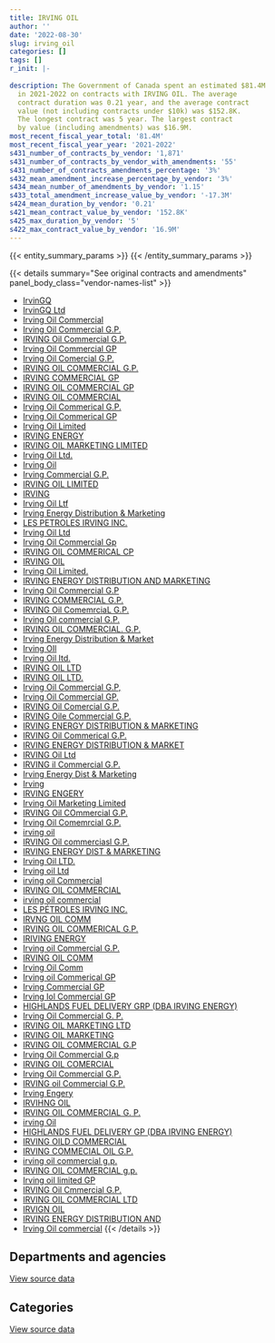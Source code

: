 ```yaml
---
title: IRVING OIL
author: ''
date: '2022-08-30'
slug: irving_oil
categories: []
tags: []
r_init: |-
  
description: The Government of Canada spent an estimated $81.4M
  in 2021-2022 on contracts with IRVING OIL. The average
  contract duration was 0.21 year, and the average contract
  value (not including contracts under $10k) was $152.8K.
  The longest contract was 5 year. The largest contract
  by value (including amendments) was $16.9M.
most_recent_fiscal_year_total: '81.4M'
most_recent_fiscal_year_year: '2021-2022'
s431_number_of_contracts_by_vendor: '1,871'
s431_number_of_contracts_by_vendor_with_amendments: '55'
s431_number_of_contracts_amendments_percentage: '3%'
s432_mean_amendment_increase_percentage_by_vendor: '3%'
s434_mean_number_of_amendments_by_vendor: '1.15'
s433_total_amendment_increase_value_by_vendor: '-17.3M'
s424_mean_duration_by_vendor: '0.21'
s421_mean_contract_value_by_vendor: '152.8K'
s425_max_duration_by_vendor: '5'
s422_max_contract_value_by_vendor: '16.9M'
---
```


<script src="/rmarkdown-libs/htmlwidgets/htmlwidgets.js"></script>
<link href="/rmarkdown-libs/datatables-css/datatables-crosstalk.css" rel="stylesheet" />
<script src="/rmarkdown-libs/datatables-binding/datatables.js"></script>
<script src="/rmarkdown-libs/jquery/jquery-3.6.0.min.js"></script>
<link href="/rmarkdown-libs/dt-core-bootstrap/css/dataTables.bootstrap.min.css" rel="stylesheet" />
<link href="/rmarkdown-libs/dt-core-bootstrap/css/dataTables.bootstrap.extra.css" rel="stylesheet" />
<script src="/rmarkdown-libs/dt-core-bootstrap/js/jquery.dataTables.min.js"></script>
<script src="/rmarkdown-libs/dt-core-bootstrap/js/dataTables.bootstrap.min.js"></script>
<link href="/rmarkdown-libs/crosstalk/css/crosstalk.min.css" rel="stylesheet" />
<script src="/rmarkdown-libs/crosstalk/js/crosstalk.min.js"></script>
<script src="/rmarkdown-libs/htmlwidgets/htmlwidgets.js"></script>
<link href="/rmarkdown-libs/datatables-css/datatables-crosstalk.css" rel="stylesheet" />
<script src="/rmarkdown-libs/datatables-binding/datatables.js"></script>
<script src="/rmarkdown-libs/jquery/jquery-3.6.0.min.js"></script>
<link href="/rmarkdown-libs/dt-core-bootstrap/css/dataTables.bootstrap.min.css" rel="stylesheet" />
<link href="/rmarkdown-libs/dt-core-bootstrap/css/dataTables.bootstrap.extra.css" rel="stylesheet" />
<script src="/rmarkdown-libs/dt-core-bootstrap/js/jquery.dataTables.min.js"></script>
<script src="/rmarkdown-libs/dt-core-bootstrap/js/dataTables.bootstrap.min.js"></script>
<link href="/rmarkdown-libs/crosstalk/css/crosstalk.min.css" rel="stylesheet" />
<script src="/rmarkdown-libs/crosstalk/js/crosstalk.min.js"></script>

{{< entity_summary_params >}}
{{< /entity_summary_params >}}

{{< details summary="See original contracts and amendments" panel_body_class="vendor-names-list" >}}
- [IrvinGQ](https://search.open.canada.ca/en/ct/?sort=contract_value_f%20desc&page=1&search_text=%22IrvinGQ%22)
- [IrvinGQ Ltd](https://search.open.canada.ca/en/ct/?sort=contract_value_f%20desc&page=1&search_text=%22IrvinGQ%20Ltd%22)
- [Irving Oil Commercial](https://search.open.canada.ca/en/ct/?sort=contract_value_f%20desc&page=1&search_text=%22Irving%20Oil%20Commercial%22)
- [Irving Oil Commercial G.P.](https://search.open.canada.ca/en/ct/?sort=contract_value_f%20desc&page=1&search_text=%22Irving%20Oil%20Commercial%20G.P.%22)
- [IRVING Oil Commercial G.P.](https://search.open.canada.ca/en/ct/?sort=contract_value_f%20desc&page=1&search_text=%22IRVING%20Oil%20Commercial%20G.P.%22)
- [Irving Oil Commercial GP](https://search.open.canada.ca/en/ct/?sort=contract_value_f%20desc&page=1&search_text=%22Irving%20Oil%20Commercial%20GP%22)
- [Irving Oil Comercial G.P.](https://search.open.canada.ca/en/ct/?sort=contract_value_f%20desc&page=1&search_text=%22Irving%20Oil%20Comercial%20G.P.%22)
- [IRVING OIL COMMERCIAL G.P.](https://search.open.canada.ca/en/ct/?sort=contract_value_f%20desc&page=1&search_text=%22IRVING%20OIL%20COMMERCIAL%20G.P.%22)
- [IRVING COMMERCIAL GP](https://search.open.canada.ca/en/ct/?sort=contract_value_f%20desc&page=1&search_text=%22IRVING%20COMMERCIAL%20GP%22)
- [IRVING OIL COMMERCIAL GP](https://search.open.canada.ca/en/ct/?sort=contract_value_f%20desc&page=1&search_text=%22IRVING%20OIL%20COMMERCIAL%20GP%22)
- [IRVING OIL COMMERCIAL](https://search.open.canada.ca/en/ct/?sort=contract_value_f%20desc&page=1&search_text=%22IRVING%20OIL%20COMMERCIAL%22)
- [Irving Oil Commerical G.P.](https://search.open.canada.ca/en/ct/?sort=contract_value_f%20desc&page=1&search_text=%22Irving%20Oil%20Commerical%20G.P.%22)
- [Irving Oil Commerical GP](https://search.open.canada.ca/en/ct/?sort=contract_value_f%20desc&page=1&search_text=%22Irving%20Oil%20Commerical%20GP%22)
- [Irving Oil Limited](https://search.open.canada.ca/en/ct/?sort=contract_value_f%20desc&page=1&search_text=%22Irving%20Oil%20Limited%22)
- [IRVING ENERGY](https://search.open.canada.ca/en/ct/?sort=contract_value_f%20desc&page=1&search_text=%22IRVING%20ENERGY%22)
- [IRVING OIL MARKETING LIMITED](https://search.open.canada.ca/en/ct/?sort=contract_value_f%20desc&page=1&search_text=%22IRVING%20OIL%20MARKETING%20LIMITED%22)
- [Irving Oil Ltd.](https://search.open.canada.ca/en/ct/?sort=contract_value_f%20desc&page=1&search_text=%22Irving%20Oil%20Ltd.%22)
- [Irving Oil](https://search.open.canada.ca/en/ct/?sort=contract_value_f%20desc&page=1&search_text=%22Irving%20Oil%22)
- [Irving Commercial G.P.](https://search.open.canada.ca/en/ct/?sort=contract_value_f%20desc&page=1&search_text=%22Irving%20Commercial%20G.P.%22)
- [IRVING OIL LIMITED](https://search.open.canada.ca/en/ct/?sort=contract_value_f%20desc&page=1&search_text=%22IRVING%20OIL%20LIMITED%22)
- [IRVING](https://search.open.canada.ca/en/ct/?sort=contract_value_f%20desc&page=1&search_text=%22IRVING%22)
- [Irving Oil Ltf](https://search.open.canada.ca/en/ct/?sort=contract_value_f%20desc&page=1&search_text=%22Irving%20Oil%20Ltf%22)
- [Irving Energy Distribution & Marketing](https://search.open.canada.ca/en/ct/?sort=contract_value_f%20desc&page=1&search_text=%22Irving%20Energy%20Distribution%20%26%20Marketing%22)
- [LES PETROLES IRVING INC.](https://search.open.canada.ca/en/ct/?sort=contract_value_f%20desc&page=1&search_text=%22LES%20PETROLES%20IRVING%20INC.%22)
- [Irving Oil Ltd](https://search.open.canada.ca/en/ct/?sort=contract_value_f%20desc&page=1&search_text=%22Irving%20Oil%20Ltd%22)
- [Irving Oil Commercial Gp](https://search.open.canada.ca/en/ct/?sort=contract_value_f%20desc&page=1&search_text=%22Irving%20Oil%20Commercial%20Gp%22)
- [IRVING OIL COMMERICAL CP](https://search.open.canada.ca/en/ct/?sort=contract_value_f%20desc&page=1&search_text=%22IRVING%20OIL%20COMMERICAL%20CP%22)
- [IRVING OIL](https://search.open.canada.ca/en/ct/?sort=contract_value_f%20desc&page=1&search_text=%22IRVING%20OIL%22)
- [Irving Oil Limited.](https://search.open.canada.ca/en/ct/?sort=contract_value_f%20desc&page=1&search_text=%22Irving%20Oil%20Limited.%22)
- [IRVING ENERGY DISTRIBUTION AND MARKETING](https://search.open.canada.ca/en/ct/?sort=contract_value_f%20desc&page=1&search_text=%22IRVING%20ENERGY%20DISTRIBUTION%20AND%20MARKETING%22)
- [Irving Oil Commercial G.P](https://search.open.canada.ca/en/ct/?sort=contract_value_f%20desc&page=1&search_text=%22Irving%20Oil%20Commercial%20G.P%22)
- [IRVING COMMERCIAL G.P.](https://search.open.canada.ca/en/ct/?sort=contract_value_f%20desc&page=1&search_text=%22IRVING%20COMMERCIAL%20G.P.%22)
- [IRVING Oil ComemrciaL G.P.](https://search.open.canada.ca/en/ct/?sort=contract_value_f%20desc&page=1&search_text=%22IRVING%20Oil%20ComemrciaL%20G.P.%22)
- [Irving Oil commercial G.P.](https://search.open.canada.ca/en/ct/?sort=contract_value_f%20desc&page=1&search_text=%22Irving%20Oil%20commercial%20G.P.%22)
- [IRVING OIL COMMERCIAL. G.P.](https://search.open.canada.ca/en/ct/?sort=contract_value_f%20desc&page=1&search_text=%22IRVING%20OIL%20COMMERCIAL.%20G.P.%22)
- [Irving Energy Distribution & Market](https://search.open.canada.ca/en/ct/?sort=contract_value_f%20desc&page=1&search_text=%22Irving%20Energy%20Distribution%20%26%20Market%22)
- [Irving OIl](https://search.open.canada.ca/en/ct/?sort=contract_value_f%20desc&page=1&search_text=%22Irving%20OIl%22)
- [Irving Oil Itd.](https://search.open.canada.ca/en/ct/?sort=contract_value_f%20desc&page=1&search_text=%22Irving%20Oil%20Itd.%22)
- [IRVING OIL LTD](https://search.open.canada.ca/en/ct/?sort=contract_value_f%20desc&page=1&search_text=%22IRVING%20OIL%20LTD%22)
- [IRVING OIL LTD.](https://search.open.canada.ca/en/ct/?sort=contract_value_f%20desc&page=1&search_text=%22IRVING%20OIL%20LTD.%22)
- [Irving Oil Commercial G.P,](https://search.open.canada.ca/en/ct/?sort=contract_value_f%20desc&page=1&search_text=%22Irving%20Oil%20Commercial%20G.P%2c%22)
- [Irving Oil Commercial GP.](https://search.open.canada.ca/en/ct/?sort=contract_value_f%20desc&page=1&search_text=%22Irving%20Oil%20Commercial%20GP.%22)
- [IRVING Oil Comercial G.P.](https://search.open.canada.ca/en/ct/?sort=contract_value_f%20desc&page=1&search_text=%22IRVING%20Oil%20Comercial%20G.P.%22)
- [IRVING Oile Commercial G.P.](https://search.open.canada.ca/en/ct/?sort=contract_value_f%20desc&page=1&search_text=%22IRVING%20Oile%20Commercial%20G.P.%22)
- [IRVING ENERGY DISTRIBUTION & MARKETING](https://search.open.canada.ca/en/ct/?sort=contract_value_f%20desc&page=1&search_text=%22IRVING%20ENERGY%20DISTRIBUTION%20%26%20MARKETING%22)
- [IRVING Oil Commerical G.P.](https://search.open.canada.ca/en/ct/?sort=contract_value_f%20desc&page=1&search_text=%22IRVING%20Oil%20Commerical%20G.P.%22)
- [IRVING ENERGY DISTRIBUTION & MARKET](https://search.open.canada.ca/en/ct/?sort=contract_value_f%20desc&page=1&search_text=%22IRVING%20ENERGY%20DISTRIBUTION%20%26%20MARKET%22)
- [IRVING Oil Ltd](https://search.open.canada.ca/en/ct/?sort=contract_value_f%20desc&page=1&search_text=%22IRVING%20Oil%20Ltd%22)
- [IRVING il Commercial G.P.](https://search.open.canada.ca/en/ct/?sort=contract_value_f%20desc&page=1&search_text=%22IRVING%20il%20Commercial%20G.P.%22)
- [Irving Energy Dist & Marketing](https://search.open.canada.ca/en/ct/?sort=contract_value_f%20desc&page=1&search_text=%22Irving%20Energy%20Dist%20%26%20Marketing%22)
- [Irving](https://search.open.canada.ca/en/ct/?sort=contract_value_f%20desc&page=1&search_text=%22Irving%22)
- [IRVING ENGERY](https://search.open.canada.ca/en/ct/?sort=contract_value_f%20desc&page=1&search_text=%22IRVING%20ENGERY%22)
- [Irving Oil Marketing Limited](https://search.open.canada.ca/en/ct/?sort=contract_value_f%20desc&page=1&search_text=%22Irving%20Oil%20Marketing%20Limited%22)
- [IRVING Oil COmmercial G.P.](https://search.open.canada.ca/en/ct/?sort=contract_value_f%20desc&page=1&search_text=%22IRVING%20Oil%20COmmercial%20G.P.%22)
- [Irving Oil Comemrcial G.P.](https://search.open.canada.ca/en/ct/?sort=contract_value_f%20desc&page=1&search_text=%22Irving%20Oil%20Comemrcial%20G.P.%22)
- [irving oil](https://search.open.canada.ca/en/ct/?sort=contract_value_f%20desc&page=1&search_text=%22irving%20oil%22)
- [IRVING Oil commerciasl G.P.](https://search.open.canada.ca/en/ct/?sort=contract_value_f%20desc&page=1&search_text=%22IRVING%20Oil%20commerciasl%20G.P.%22)
- [IRVING ENERGY DIST & MARKETING](https://search.open.canada.ca/en/ct/?sort=contract_value_f%20desc&page=1&search_text=%22IRVING%20ENERGY%20DIST%20%26%20MARKETING%22)
- [Irving Oil LTD.](https://search.open.canada.ca/en/ct/?sort=contract_value_f%20desc&page=1&search_text=%22Irving%20Oil%20LTD.%22)
- [Irving oil Ltd](https://search.open.canada.ca/en/ct/?sort=contract_value_f%20desc&page=1&search_text=%22Irving%20oil%20Ltd%22)
- [irving oil Commercial](https://search.open.canada.ca/en/ct/?sort=contract_value_f%20desc&page=1&search_text=%22irving%20oil%20Commercial%22)
- [IRVING OIL COMMERCIAL](https://search.open.canada.ca/en/ct/?sort=contract_value_f%20desc&page=1&search_text=%22IRVING%20OIL%20%20COMMERCIAL%22)
- [irving oil commercial](https://search.open.canada.ca/en/ct/?sort=contract_value_f%20desc&page=1&search_text=%22irving%20oil%20commercial%22)
- [LES PÉTROLES IRVING INC.](https://search.open.canada.ca/en/ct/?sort=contract_value_f%20desc&page=1&search_text=%22LES%20P%c3%89TROLES%20IRVING%20INC.%22)
- [IRVNG OIL COMM](https://search.open.canada.ca/en/ct/?sort=contract_value_f%20desc&page=1&search_text=%22IRVNG%20OIL%20COMM%22)
- [IRVING OIL COMMERICAL G.P.](https://search.open.canada.ca/en/ct/?sort=contract_value_f%20desc&page=1&search_text=%22IRVING%20OIL%20COMMERICAL%20G.P.%22)
- [IRIVING ENERGY](https://search.open.canada.ca/en/ct/?sort=contract_value_f%20desc&page=1&search_text=%22IRIVING%20ENERGY%22)
- [Irving oil Commercial G.P.](https://search.open.canada.ca/en/ct/?sort=contract_value_f%20desc&page=1&search_text=%22Irving%20oil%20Commercial%20G.P.%22)
- [IRVING OIL COMM](https://search.open.canada.ca/en/ct/?sort=contract_value_f%20desc&page=1&search_text=%22IRVING%20OIL%20COMM%22)
- [Irving Oil Comm](https://search.open.canada.ca/en/ct/?sort=contract_value_f%20desc&page=1&search_text=%22Irving%20Oil%20Comm%22)
- [Irving oil Commerical GP](https://search.open.canada.ca/en/ct/?sort=contract_value_f%20desc&page=1&search_text=%22Irving%20oil%20Commerical%20GP%22)
- [Irving Commercial GP](https://search.open.canada.ca/en/ct/?sort=contract_value_f%20desc&page=1&search_text=%22Irving%20Commercial%20GP%22)
- [Irving Iol Commercial GP](https://search.open.canada.ca/en/ct/?sort=contract_value_f%20desc&page=1&search_text=%22Irving%20Iol%20Commercial%20GP%22)
- [HIGHLANDS FUEL DELIVERY GRP (DBA IRVING ENERGY)](https://search.open.canada.ca/en/ct/?sort=contract_value_f%20desc&page=1&search_text=%22HIGHLANDS%20FUEL%20DELIVERY%20GRP%20%28DBA%20IRVING%20ENERGY%29%22)
- [Irving Oil Commercial G. P.](https://search.open.canada.ca/en/ct/?sort=contract_value_f%20desc&page=1&search_text=%22Irving%20Oil%20Commercial%20G.%20P.%22)
- [IRVING OIL MARKETING LTD](https://search.open.canada.ca/en/ct/?sort=contract_value_f%20desc&page=1&search_text=%22IRVING%20OIL%20MARKETING%20LTD%22)
- [IRVING OIL MARKETING](https://search.open.canada.ca/en/ct/?sort=contract_value_f%20desc&page=1&search_text=%22IRVING%20OIL%20MARKETING%22)
- [IRVING OIL COMMERCIAL G.P](https://search.open.canada.ca/en/ct/?sort=contract_value_f%20desc&page=1&search_text=%22IRVING%20OIL%20COMMERCIAL%20G.P%22)
- [Irving Oil Commercial G.p](https://search.open.canada.ca/en/ct/?sort=contract_value_f%20desc&page=1&search_text=%22Irving%20Oil%20Commercial%20G.p%22)
- [IRVING OIL COMERCIAL](https://search.open.canada.ca/en/ct/?sort=contract_value_f%20desc&page=1&search_text=%22IRVING%20OIL%20COMERCIAL%22)
- [Irving Oil Commercial G.P.](https://search.open.canada.ca/en/ct/?sort=contract_value_f%20desc&page=1&search_text=%22Irving%20%20Oil%20Commercial%20G.P.%22)
- [IRVING oil Commercial G.P.](https://search.open.canada.ca/en/ct/?sort=contract_value_f%20desc&page=1&search_text=%22IRVING%20oil%20Commercial%20G.P.%22)
- [Irving Engery](https://search.open.canada.ca/en/ct/?sort=contract_value_f%20desc&page=1&search_text=%22Irving%20Engery%22)
- [IRVIHNG OIL](https://search.open.canada.ca/en/ct/?sort=contract_value_f%20desc&page=1&search_text=%22IRVIHNG%20OIL%22)
- [IRVING OIL COMMERCIAL G. P.](https://search.open.canada.ca/en/ct/?sort=contract_value_f%20desc&page=1&search_text=%22IRVING%20OIL%20COMMERCIAL%20G.%20P.%22)
- [irving Oil](https://search.open.canada.ca/en/ct/?sort=contract_value_f%20desc&page=1&search_text=%22irving%20Oil%22)
- [HIGHLANDS FUEL DELIVERY GP (DBA IRVING ENERGY)](https://search.open.canada.ca/en/ct/?sort=contract_value_f%20desc&page=1&search_text=%22HIGHLANDS%20FUEL%20DELIVERY%20GP%20%28DBA%20IRVING%20ENERGY%29%22)
- [IRVING OILD COMMERCIAL](https://search.open.canada.ca/en/ct/?sort=contract_value_f%20desc&page=1&search_text=%22IRVING%20OILD%20COMMERCIAL%22)
- [IRVING COMMECIAL OIL G.P.](https://search.open.canada.ca/en/ct/?sort=contract_value_f%20desc&page=1&search_text=%22IRVING%20COMMECIAL%20OIL%20G.P.%22)
- [irving oil commercial g.p.](https://search.open.canada.ca/en/ct/?sort=contract_value_f%20desc&page=1&search_text=%22irving%20oil%20commercial%20g.p.%22)
- [IRVING OIL COMMERCIAL g.p.](https://search.open.canada.ca/en/ct/?sort=contract_value_f%20desc&page=1&search_text=%22IRVING%20OIL%20COMMERCIAL%20g.p.%22)
- [Irving oil limited GP](https://search.open.canada.ca/en/ct/?sort=contract_value_f%20desc&page=1&search_text=%22Irving%20oil%20limited%20GP%22)
- [IRVING Oil Cmmercial G.P.](https://search.open.canada.ca/en/ct/?sort=contract_value_f%20desc&page=1&search_text=%22IRVING%20Oil%20Cmmercial%20G.P.%22)
- [IRVING OIL COMMERCIAL LTD](https://search.open.canada.ca/en/ct/?sort=contract_value_f%20desc&page=1&search_text=%22IRVING%20OIL%20COMMERCIAL%20LTD%22)
- [IRVIGN OIL](https://search.open.canada.ca/en/ct/?sort=contract_value_f%20desc&page=1&search_text=%22IRVIGN%20OIL%22)
- [IRVING ENERGY DISTRIBUTION AND](https://search.open.canada.ca/en/ct/?sort=contract_value_f%20desc&page=1&search_text=%22IRVING%20ENERGY%20DISTRIBUTION%20AND%22)
- [Irving Oil commercial](https://search.open.canada.ca/en/ct/?sort=contract_value_f%20desc&page=1&search_text=%22Irving%20Oil%20commercial%22)
{{< /details >}}

## Departments and agencies

<div id="htmlwidget-1" style="width:100%;height:auto;" class="datatables html-widget"></div>
<script type="application/json" data-for="htmlwidget-1">{"x":{"style":"bootstrap","filter":"none","vertical":false,"data":[["<a href=\"/departments/aafc-aac/\">Agriculture and Agri-Food Canada<\/a>","<a href=\"/departments/csc-scc/\">Correctional Service of Canada<\/a>","<a href=\"/departments/dfo-mpo/\">Fisheries and Oceans Canada<\/a>","<a href=\"/departments/dnd-mdn/\">National Defence<\/a>","<a href=\"/departments/pc/\">Parks Canada<\/a>","<a href=\"/departments/tc/\">Transport Canada<\/a>"],[null,1080499.98,26397697.25,26742862.57,null,369450],[410525.56,1335010.23,28861467.13,34327428.07,143096.44,418950],[412814.04,833762.73,22086271.97,29971469.22,581761.07,null],[593630.1,1413490.88,39542393.81,39103779.76,450115.39,313534.36]],"container":"<table class=\"table table-striped table-hover row-border order-column display\">\n  <thead>\n    <tr>\n      <th>Department<\/th>\n      <th>2018-2019<\/th>\n      <th>2019-2020<\/th>\n      <th>2020-2021<\/th>\n      <th>2021-2022<\/th>\n    <\/tr>\n  <\/thead>\n<\/table>","options":{"order":[[4,"desc"]],"pageLength":10,"autoWidth":true,"columnDefs":[{"targets":1,"render":"function(data, type, row, meta) {\n    return type !== 'display' ? data : DTWidget.formatCurrency(data, \"$\", 2, 3, \",\", \".\", true, null);\n  }"},{"targets":2,"render":"function(data, type, row, meta) {\n    return type !== 'display' ? data : DTWidget.formatCurrency(data, \"$\", 2, 3, \",\", \".\", true, null);\n  }"},{"targets":3,"render":"function(data, type, row, meta) {\n    return type !== 'display' ? data : DTWidget.formatCurrency(data, \"$\", 2, 3, \",\", \".\", true, null);\n  }"},{"targets":4,"render":"function(data, type, row, meta) {\n    return type !== 'display' ? data : DTWidget.formatCurrency(data, \"$\", 2, 3, \",\", \".\", true, null);\n  }"},{"width":"16%","targets":[1,2,3,4]},{"className":"dt-right","targets":[1,2,3,4]}],"orderClasses":false}},"evals":["options.columnDefs.0.render","options.columnDefs.1.render","options.columnDefs.2.render","options.columnDefs.3.render"],"jsHooks":[]}</script>
<p class="text-right">
<a href="https://github.com/GoC-Spending/contracts-data/tree/main/data/out/vendors/irving_oil/summary_by_fiscal_year_by_department.csv" class="source-data-link btn btn-link">View source data</a>
</p>

## Categories

<div id="htmlwidget-2" style="width:100%;height:auto;" class="datatables html-widget"></div>
<script type="application/json" data-for="htmlwidget-2">{"x":{"style":"bootstrap","filter":"none","vertical":false,"data":[["<a href=\"/categories/facilities_and_construction/\">Facilities and construction<\/a>","<a href=\"/categories/defence/\">Defence<\/a>","<a href=\"/categories/transportation_and_logistics/\">Transportation and logistics<\/a>","<a href=\"/categories/industrial_products_and_services/\">Industrial products and services<\/a>"],[null,26742862.57,27847647.23,null],[null,34179360.87,31169049.36,148067.2],[null,28230264.65,23914609.81,1741204.57],[120750,35730628.07,42192414.54,3373151.7]],"container":"<table class=\"table table-striped table-hover row-border order-column display\">\n  <thead>\n    <tr>\n      <th>Category<\/th>\n      <th>2018-2019<\/th>\n      <th>2019-2020<\/th>\n      <th>2020-2021<\/th>\n      <th>2021-2022<\/th>\n    <\/tr>\n  <\/thead>\n<\/table>","options":{"order":[[4,"desc"]],"dom":"t","pageLength":30,"autoWidth":true,"columnDefs":[{"targets":1,"render":"function(data, type, row, meta) {\n    return type !== 'display' ? data : DTWidget.formatCurrency(data, \"$\", 2, 3, \",\", \".\", true, null);\n  }"},{"targets":2,"render":"function(data, type, row, meta) {\n    return type !== 'display' ? data : DTWidget.formatCurrency(data, \"$\", 2, 3, \",\", \".\", true, null);\n  }"},{"targets":3,"render":"function(data, type, row, meta) {\n    return type !== 'display' ? data : DTWidget.formatCurrency(data, \"$\", 2, 3, \",\", \".\", true, null);\n  }"},{"targets":4,"render":"function(data, type, row, meta) {\n    return type !== 'display' ? data : DTWidget.formatCurrency(data, \"$\", 2, 3, \",\", \".\", true, null);\n  }"},{"width":"16%","targets":[1,2,3,4]},{"className":"dt-right","targets":[1,2,3,4]}],"orderClasses":false,"lengthMenu":[10,25,30,50,100]}},"evals":["options.columnDefs.0.render","options.columnDefs.1.render","options.columnDefs.2.render","options.columnDefs.3.render"],"jsHooks":[]}</script>
<p class="text-right">
<a href="https://github.com/GoC-Spending/contracts-data/tree/main/data/out/vendors/irving_oil/summary_by_fiscal_year_by_category.csv" class="source-data-link btn btn-link">View source data</a>
</p>
